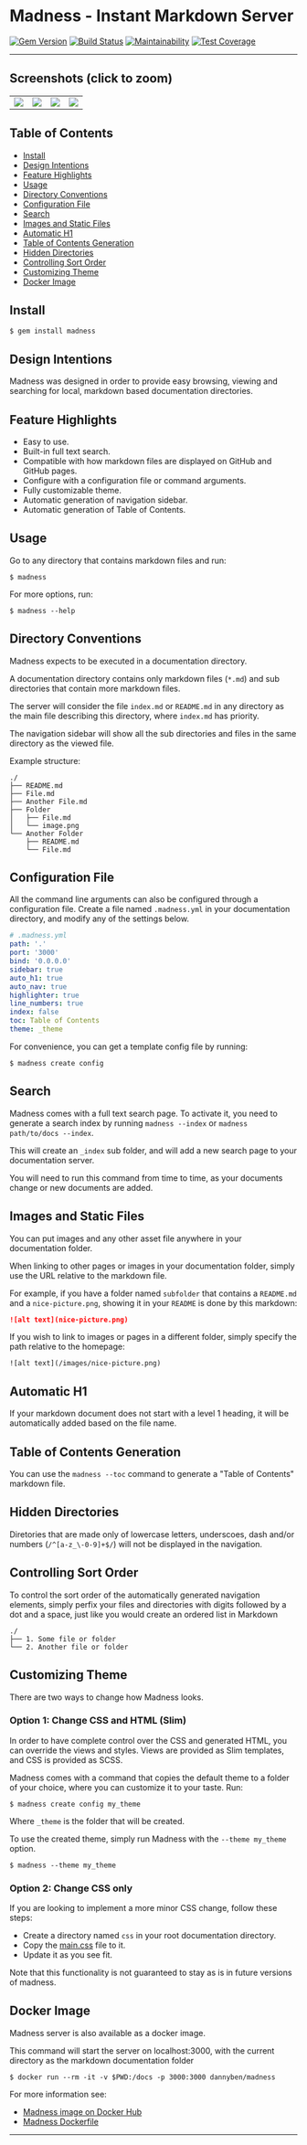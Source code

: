 Madness - Instant Markdown Server
==================================================

[![Gem Version](https://badge.fury.io/rb/madness.svg)](https://badge.fury.io/rb/madness)
[![Build Status](https://travis-ci.com/DannyBen/madness.svg?branch=master)](https://travis-ci.com/DannyBen/madness)
[![Maintainability](https://api.codeclimate.com/v1/badges/fa440dc4dbf895734d74/maintainability)](https://codeclimate.com/github/DannyBen/madness/maintainability)
[![Test Coverage](https://api.codeclimate.com/v1/badges/fa440dc4dbf895734d74/test_coverage)](https://codeclimate.com/github/DannyBen/madness/test_coverage)

---


Screenshots (click to zoom)
--------------------------------------------------

<table><tr>
  <td><a target='_screenshot' href='screenshots/main.png'><img src='screenshots/main.png'/></a></td>
  <td><a target='_screenshot' href='screenshots/nav.png'><img src='screenshots/nav.png'/></a></td>
  <td><a target='_screenshot' href='screenshots/code.png'><img src='screenshots/code.png'/></a></td>
  <td><a target='_screenshot' href='screenshots/search.png'><img src='screenshots/search.png'/></a></td>
</tr></table>



Table of Contents
--------------------------------------------------

* [Install](#install)
* [Design Intentions](#design-intentions)
* [Feature Highlights](#feature-highlights)
* [Usage](#usage)
* [Directory Conventions](#directory-conventions)
* [Configuration File](#configuration-file)
* [Search](#search)
* [Images and Static Files](#images-and-static-files)
* [Automatic H1](#automatic-h1)
* [Table of Contents Generation](#table-of-contents-generation)
* [Hidden Directories](#hidden-directories)
* [Controlling Sort Order](#controlling-sort-order)
* [Customizing Theme](#customizing-theme)
* [Docker Image](#docker-image)



Install
--------------------------------------------------

    $ gem install madness



Design Intentions
--------------------------------------------------

Madness was designed in order to provide easy browsing, viewing and 
searching for local, markdown based documentation directories.



Feature Highlights
--------------------------------------------------

- Easy to use.
- Built-in full text search.
- Compatible with how markdown files are displayed on GitHub and GitHub pages.
- Configure with a configuration file or command arguments.
- Fully customizable theme.
- Automatic generation of navigation sidebar.
- Automatic generation of Table of Contents.



Usage
--------------------------------------------------

Go to any directory that contains markdown files and run:

    $ madness

For more options, run:

    $ madness --help



Directory Conventions
--------------------------------------------------

Madness expects to be executed in a documentation directory.

A documentation directory contains only markdown files (`*.md`) and 
sub directories that contain more markdown files.

The server will consider the file `index.md` or `README.md` in any directory 
as the main file describing this directory, where `index.md` has priority.

The navigation sidebar will show all the sub directories and files in 
the same directory as the viewed file.

Example structure:

```
./
├── README.md
├── File.md
├── Another File.md
├── Folder
│   ├── File.md
│   └── image.png
└── Another Folder
    ├── README.md
    └── File.md
```



Configuration File
--------------------------------------------------

All the command line arguments can also be configured through a 
configuration file. Create a file named `.madness.yml` in your 
documentation directory, and modify any of the settings below.

```yaml
# .madness.yml
path: '.'
port: '3000'
bind: '0.0.0.0'
sidebar: true
auto_h1: true
auto_nav: true
highlighter: true
line_numbers: true
index: false
toc: Table of Contents
theme: _theme
```

For convenience, you can get a template config file by running:

```shell
$ madness create config
```



Search
--------------------------------------------------

Madness comes with a full text search page. To activate it, you need to
generate a search index by running `madness --index` or 
`madness path/to/docs --index`.

This will create an `_index` sub folder, and will add a new search page
to your documentation server.

You will need to run this command from time to time, as your 
documents change or new documents are added.



Images and Static Files
--------------------------------------------------

You can put images and any other asset file anywhere in your documentation 
folder.

When linking to other pages or images in your documentation folder, simply
use the URL relative to the markdown file. 

For example, if you have a folder named `subfolder` that contains a 
`README.md` and a `nice-picture.png`, showing it in your `README` is done by
this markdown:

```markdown
![alt text](nice-picture.png)
```

If you wish to link to images or pages in a different folder, simply specify
the path relative to the homepage:

```
![alt text](/images/nice-picture.png)
```



Automatic H1
--------------------------------------------------

If your markdown document does not start with a level 1 heading, it
will be automatically added based on the file name.



Table of Contents Generation
--------------------------------------------------

You can use the `madness --toc` command to generate a "Table of Contents" 
markdown file.



Hidden Directories
--------------------------------------------------

Diretories that are made only of lowercase letters, underscoes, dash and/or 
numbers (`/^[a-z_\-0-9]+$/`) will not be displayed in the navigation.



Controlling Sort Order
--------------------------------------------------

To control the sort order of the automatically generated navigation elements,
simply perfix your files and directories with digits followed by a dot and a 
space, just like you would create an ordered list in Markdown

```
./
├── 1. Some file or folder
└── 2. Another file or folder
```



Customizing Theme
--------------------------------------------------

There are two ways to change how Madness looks. 


### Option 1: Change CSS and HTML (Slim)

In order to have complete control over the CSS and generated HTML, you
can override the views and styles. Views are provided as Slim templates, 
and CSS is provided as SCSS.

Madness comes with a command that copies the default theme to a folder of
your choice, where you can customize it to your taste. Run:

```shell
$ madness create config my_theme
```

Where `_theme` is the folder that will be created.

To use the created theme, simply run Madness with the `--theme my_theme`
option.

```shell
$ madness --theme my_theme
```


### Option 2: Change CSS only

If you are looking to implement a more minor CSS change, follow these steps:

- Create a directory named `css` in your root documentation directory.
- Copy the [main.css][css] file to it.
- Update it as you see fit.

Note that this functionality is not guaranteed to stay as is in future 
versions of madness.



Docker Image
--------------------------------------------------

Madness server is also available as a docker image.

This command will start the server on localhost:3000, with the current 
directory as the markdown documentation folder

```shell
$ docker run --rm -it -v $PWD:/docs -p 3000:3000 dannyben/madness
```

For more information see:

- [Madness image on Docker Hub][dockerhub]
- [Madness Dockerfile][dockerfile]



---

[dockerhub]: https://hub.docker.com/r/dannyben/madness/
[dockerfile]: https://github.com/DannyBen/docker-madness
[css]: app/public/css/main.css
[app]: app

